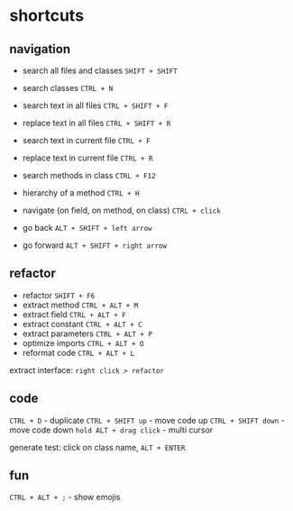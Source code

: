 # shortcuts

## navigation
- search all files and classes  `SHIFT + SHIFT` 
- search classes                `CTRL + N`       
- search text in all files      `CTRL + SHIFT + F` 
- replace text in all files     `CTRL + SHIFT + R` 
- search text in current file   `CTRL + F` 
- replace text in current file  `CTRL + R` 
- search methods in class       `CTRL + F12`
- hierarchy of a method         `CTRL + H`

- navigate (on field, on method, on class) `CTRL + click` 
- go back       `ALT + SHIFT + left arrow`
- go forward    `ALT + SHIFT + right arrow`

## refactor
- refactor              `SHIFT + F6`      
- extract method        `CTRL + ALT + M`  
- extract field         `CTRL + ALT + F`
- extract constant      `CTRL + ALT + C`  
- extract parameters    `CTRL + ALT + P`  
- optimize imports      `CTRL + ALT + O`  
- reformat code         `CTRL + ALT + L`  

extract interface: `right click > refactor`

## code
`CTRL + D` - duplicate
`CTRL + SHIFT up` - move code up
`CTRL + SHIFT down` - move code down
`hold ALT + drag click` - multi cursor

generate test: click on class name, `ALT + ENTER`

## fun
`CTRL + ALT + ;` - show emojis